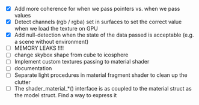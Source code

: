 
- [x] Add more coherence for when we pass pointers vs. when we pass values
- [x] Detect channels (rgb / rgba) set in surfaces to set the correct value when we load the texture on GPU
- [x] Add null-detection when the state of the data passed is acceptable (e.g. a scene without environment)
- [ ] MEMORY LEAKS !!!!
- [ ] change skybox shape from cube to icosphere
- [ ] Implement custom textures passing to material shader
- [ ] documentation
- [ ] Separate light procedures in material fragment shader to clean up the clutter
- [ ] The shader_material_*() interface is as coupled to the material struct as the model struct. Find a way to express it
